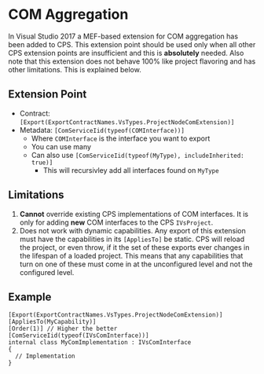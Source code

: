 # COM Aggregation

In Visual Studio 2017 a MEF-based extension for COM aggregation has been added to CPS.
This extension point should be used only when all other CPS extension points are
insufficient and this is __absolutely__ needed. Also note that this extension does
not behave 100% like project flavoring and has other limitations. This is explained
below.

## Extension Point

* Contract: `[Export(ExportContractNames.VsTypes.ProjectNodeComExtension)]`
* Metadata: `[ComServiceIid(typeof(COMInterface))]`
  * Where `COMInterface` is the interface you want to export
  * You can use many
  * Can also use `[ComServiceIid(typeof(MyType), includeInherited: true)]`
    * This will recursivley add all interfaces found on `MyType`

## Limitations

1) __Cannot__ override existing CPS implementations of COM interfaces.
   It is only for adding __new__ COM interfaces to the CPS `IVsProject`.
2) Does not work with dynamic capabilities. Any export of this extension
   must have the capabilities in its `[AppliesTo]` be static. CPS will
   reload the project, or even throw, if it the set of these exports ever
   changes in the lifespan of a loaded project. This means that any
   capabilities that turn on one of these must come in at the unconfigured
   level and not the configured level.

## Example

``` CSharp
[Export(ExportContractNames.VsTypes.ProjectNodeComExtension)]
[AppliesTo(MyCapability)]
[Order(1)] // Higher the better
[ComServiceIid(typeof(IVsComInterface))]
internal class MyComImplementation : IVsComInterface
{
  // Implementation
}
```
